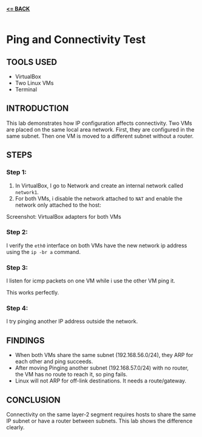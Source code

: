 [**<= BACK**](subipconfig.md)<br><br>
# Ping and Connectivity Test

## TOOLS USED
- VirtualBox 
- Two Linux VMs 
- Terminal

## INTRODUCTION
This lab demonstrates how IP configuration affects connectivity. Two VMs are placed on the same local area network. First, they are configured in the same subnet. Then one VM is moved to a different subnet without a router.

## STEPS

### Step 1:
1. In VirtualBox, I go to Network and create an internal network called `network1`.  
2. For both VMs, i disable the network attached to `NAT` and enable the network only attached to the host:

Screenshot: VirtualBox adapters for both VMs

### Step 2:
I verify the `eth0` interface on both VMs have the new network ip address using the `ip -br a` command.

### Step 3:
I listen for icmp packets on one VM while i use the other VM ping it.

This works perfectly.

### Step 4:
I try pinging another IP address outside the network.

## FINDINGS
- When both VMs share the same subnet (192.168.56.0/24), they ARP for each other and ping succeeds.
- After moving Pinging another subnet (192.168.57.0/24) with no router, the VM has no route to reach it, so ping fails.
- Linux will not ARP for off-link destinations. It needs a route/gateway.

## CONCLUSION
Connectivity on the same layer-2 segment requires hosts to share the same IP subnet or have a router between subnets. This lab shows the difference clearly.
